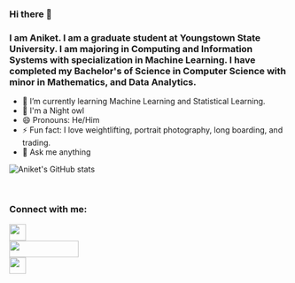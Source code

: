 ### Hi there 👋

### I am Aniket. I am a graduate student at Youngstown State University. I am majoring in Computing and Information Systems with specialization in Machine Learning. I have completed my Bachelor's of Science in Computer Science with minor in Mathematics, and Data Analytics. 
- 🌱 I’m currently learning Machine Learning and Statistical Learning. 
- 🦉 I'm a Night owl 
- 😄 Pronouns: He/Him
- ⚡ Fun fact: I love weightlifting, portrait photography, long boarding, and trading. 
- 💬 Ask me anything 




![Aniket's GitHub stats](https://stats-eight-rosy.vercel.app/api?username=singhaniket98&count_private=true)

<br>



### Connect with me:

<div>
    <a href="https://medium.com/@aniketkashyyap" target="_blank">
        <img src="https://img.shields.io/badge/Medium-222222?style=for-the-badge&logo=medium&logoColor=white" height="30">
    </a><br>
    <a href="https://www.linkedin.com/in/singh-k-aniket/" target="_blank">
        <img src="https://img.shields.io/badge/LinkedIn-0077B5?style=for-the-badge&logo=linkedin&logoColor=white" height="30" width="125px">
    </a><br>
    <a href="https://singhaniket98.github.io/" target="_blank">
        <img src="https://img.shields.io/badge/Github Portfolio Page-222222?style=for-the-badge&logo=github&logoColor=white" height="30">
    </a><br>  
</div>

<br />



